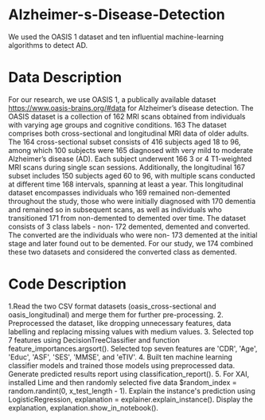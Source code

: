 # Alzheimer-s-Disease-Detection
We used the OASIS 1 dataset and ten influential machine-learning algorithms to detect AD.

# Data Description
For our research, we use OASIS 1, a publically available dataset https://www.oasis-brains.org/#data for Alzheimer’s disease detection. The OASIS dataset is a collection of 162 MRI scans obtained from individuals with varying age groups and cognitive conditions. 163 The dataset comprises both cross-sectional and longitudinal MRI data of older adults. The 164 cross-sectional subset consists of 416 subjects aged 18 to 96, among which 100 subjects were 165 diagnosed with very mild to moderate Alzheimer’s disease (AD). Each subject underwent 166 3 or 4 T1-weighted MRI scans during single scan sessions. Additionally, the longitudinal 167 subset includes 150 subjects aged 60 to 96, with multiple scans conducted at different time 168 intervals, spanning at least a year. This longitudinal dataset encompasses individuals who 169 remained non-demented throughout the study, those who were initially diagnosed with 170 dementia and remained so in subsequent scans, as well as individuals who transitioned 171 from non-demented to demented over time. The dataset consists of 3 class labels - non- 172 demented, demented and converted. The converted are the individuals who were non- 173 demented at the initial stage and later found out to be demented. For our study, we 174 combined these two datasets and considered the converted class as demented.

# Code Description
1.Read the two CSV format datasets (oasis_cross-sectional and oasis_longitudinal) and merge them for further pre-processing.
2. Preprocessed the dataset, like dropping unnecessary features, data labelling and replacing missing values with medium values.
3. Selected top 7 features using DecisionTreeClassifier and function feature_importances.argsort(). Selected top seven features are 'CDR', 'Age', 'Educ', 'ASF', 'SES', 'MMSE', and 'eTIV'.
4. Built ten machine learning classifier models and trained those models using preprocessed data. Generate predicted results report using classification\_report().
5. For XAI, installed Lime and then randomly selected five data $random_index = random.randint(0, x_test_length - 1). Explain the instance's prediction using LogisticRegression, explanation = explainer.explain_instance(). Display the explanation, explanation.show_in_notebook().
